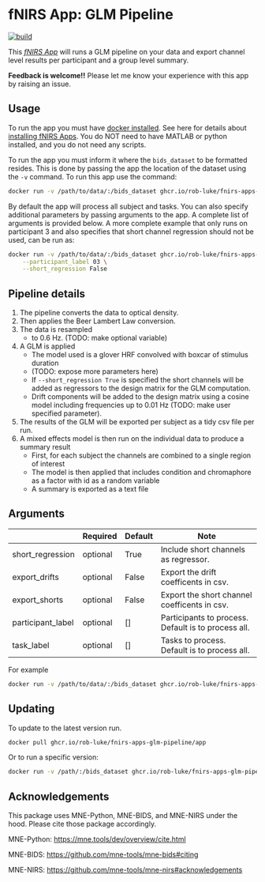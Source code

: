 # fNIRS App: GLM Pipeline

[![build](https://github.com/rob-luke/fnirs-apps-glm-pipeline/actions/workflows/ghregistry.yml/badge.svg)](https://github.com/rob-luke/fnirs-apps-glm-pipeline/actions/workflows/ghregistry.yml)

This [*fNIRS App*](http://fnirs-apps.org) will runs a GLM pipeline on your data and export channel level results per participant and a group level summary.

**Feedback is welcome!!** Please let me know your experience with this app by raising an issue. 

## Usage

To run the app you must have [docker installed](https://docs.docker.com/get-docker/). See here for details about [installing fNIRS Apps](http://fnirs-apps.org/details/). You do NOT need to have MATLAB or python installed, and you do not need any scripts.

To run the app you must inform it where the `bids_dataset` to be formatted resides.
This is done by passing the app the location of the dataset using the `-v` command.
To run this app use the command:

```bash
docker run -v /path/to/data/:/bids_dataset ghcr.io/rob-luke/fnirs-apps-glm-pipeline/app
```

By default the app will process all subject and tasks.
You can also specify additional parameters by passing arguments to the app. A complete list of arguments is provided below.
A more complete example that only runs on participant 3 and also specifies that short channel regression should not be used, can be run as:

```bash
docker run -v /path/to/data/:/bids_dataset ghcr.io/rob-luke/fnirs-apps-glm-pipeline/app \
    --participant_label 03 \
    --short_regression False
```

## Pipeline details

1. The pipeline converts the data to optical density.
2. Then applies the Beer Lambert Law conversion.
4. The data is resampled
    - to 0.6 Hz. (TODO: make optional variable)
6. A GLM is applied
    - The model used is a glover HRF convolved with boxcar of stimulus duration
    - (TODO: expose more parameters here)
    - If `--short_regression True` is specified the short channels will be added as regressors to the design matrix for the GLM computation.
    - Drift components will be added to the design matrix using a cosine model including frequencies up to 0.01 Hz (TODO: make user specified parameter).
7. The results of the GLM will be exported per subject as a tidy csv file per run.
8. A mixed effects model is then run on the individual data to produce a summary result
    - First, for each subject the channels are combined to a single region of interest
    - The model is then applied that includes condition and chromaphore as a factor with id as a random variable
    - A summary is exported as a text file


## Arguments

|                   | Required | Default | Note                                                |
|-------------------|----------|---------|-----------------------------------------------------|
| short_regression  | optional | True    | Include short channels as regressor.                |
| export_drifts     | optional | False   | Export the drift coefficents in csv.                |
| export_shorts     | optional | False   | Export the short channel coefficents in csv.        |
| participant_label | optional | []      | Participants to process. Default is to process all. |
| task_label        | optional | []      | Tasks to process. Default is to process all.        |


For example

```bash
docker run -v /path/to/data/:/bids_dataset ghcr.io/rob-luke/fnirs-apps-glm-pipeline/app --short_regression=True --export_shorts=True
```

## Updating

To update to the latest version run.

```bash
docker pull ghcr.io/rob-luke/fnirs-apps-glm-pipeline/app
```

Or to run a specific version:

```bash
docker run -v /path/:/bids_dataset ghcr.io/rob-luke/fnirs-apps-glm-pipeline/app:v1.4.2
```


Acknowledgements
----------------

This package uses MNE-Python, MNE-BIDS, and MNE-NIRS under the hood. Please cite those package accordingly.

MNE-Python: https://mne.tools/dev/overview/cite.html

MNE-BIDS: https://github.com/mne-tools/mne-bids#citing

MNE-NIRS: https://github.com/mne-tools/mne-nirs#acknowledgements
